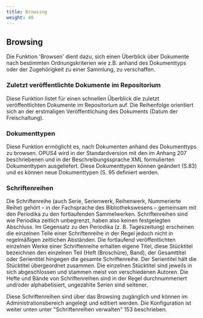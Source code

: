```yaml
---
title: Browsing
weight: 40
---
```


## Browsing

Die Funktion 'Browsen' dient dazu, sich einen Überblick über Dokumente nach bestimmten Ordnungskriterien wie z.B.
anhand des Dokumenttyps oder der Zugehörigkeit zu einer Sammlung, zu verschaffen.

### Zuletzt veröffentlichte Dokumente im Repositorium

Diese Funktion listet für einen schnellen Überblick die zuletzt veröffentlichten Dokumente im Repositorium auf. Die
Reihenfolge orientiert sich an der erstmaligen Veröffentlichung des Dokuments (Datum der Freischaltung).

### Dokumenttypen

Diese Funktion ermöglicht es, nach Dokumenten anhand des Dokumenttyps zu browsen. OPUS4 wird in der Standardversion
mit den im Anhang 207 beschriebenen und in der Beschreibungssprache XML formulierten Dokumenttypen ausgeliefert. Diese
Dokumenttypen können geändert (S.83) und es können neue Dokumenttypen (S. 95 definiert werden.

### Schriftenreihen

Die Schriftenreihe (auch Serie, Serienwerk, Reihenwerk, Nummerierte Reihe) gehört – in der Fachsprache des
Bibliothekswesens – gemeinsam mit den Periodika zu den fortlaufenden Sammelwerken. Schriftenreihen sind wie Periodika
zeitlich unbegrenzt, haben also keinen festgelegten Abschluss. Im Gegensatz zu den Periodika (z. B. Tageszeitung)
erscheinen die einzelnen Teile einer Schriftenreihe in der Regel jedoch nicht in regelmäßigen zeitlichen Abständen. Die
fortlaufend veröffentlichten einzelnen Werke einer Schriftenreihe erhalten eigene Titel, diese Stücktitel bezeichnen den
einzelnen Teil (Heft (Broschüre), Band), der Gesamttitel oder Serientitel hingegen die gesamte Schriftenreihe. Der
Serientitel hält die Stücktitel übergeordnet zusammen. Die einzelnen Stücktitel sind jeweils in sich abgeschlossen und
stammen meist von verschiedenen Autoren. Die Hefte und Bände von Schriftenreihen sind in der Regel durchnummeriert
und/oder alphabetisiert, ungezählte Serien sind seltener.

Diese Schriftenreihen sind über das Browsing zugänglich und können im Administrationsbereich angelegt und editiert
werden. Die Konfiguration ist weiter unten unter "Schriftenreihen verwalten" 153 beschrieben.

